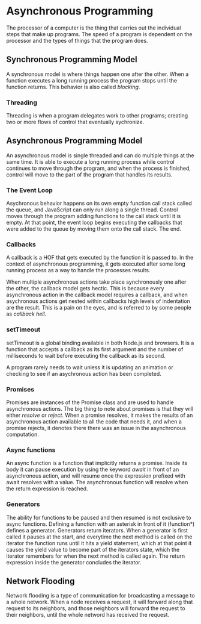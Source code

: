 # Asynchronous Programming

The processor of a computer is the thing that carries out the individual steps that make up programs. The speed of a program is dependent on the processor and the types of things that the
program does.

## Synchronous Programming Model

A synchronous model is where things happen one after the other. When a function executes a long running process the program stops until the function returns. This behavior is also called *blocking*.

### Threading

Threading is when a program delegates work to other programs; creating two or more flows of control that eventually sychronize.

## Asynchronous Programming Model

An asynchronous model is single threaded and can do multiple things at the same time. It is able to execute a long running process while control continues to move through the program, and when the process is finished, control will move to the part of the program that handles its results.

### The Event Loop

Asychronous behavior happens on its own empty function call stack called the queue, and JavaScript can only run along a single thread. Control moves through the program adding functions to the call stack until it is empty. At that point, the event loop begins executing the callbacks that were added to the queue by moving them onto the call stack. The end.

### Callbacks

A callback is a HOF that gets executed by the function it is passed to. In the context of asynchronous programming, it gets executed after some long running process as a way to handle the processes results.

When multiple asynchronous actions take place synchronously one after the other, the callback model gets hectic. This is because every asynchronous action in the callback model requires a callback, and when asychronous actions get nested within callbacks high levels of indentation are the result. This is a pain on the eyes, and is referred to by some people as *callback hell*.

### setTimeout

setTimeout is a global binding available in both Node.js and browsers. It is a function that  accepts a callback as its first argument and the number of milliseconds to wait before executing the callback as its second.

A program rarely needs to wait unless it is updating an animation or checking to see if an asychronous action has been completed.

### Promises

Promises are instances of the Promise class and are used to handle asynchronous actions. The big thing to note about promises is that they will either *resolve* or *reject*. When a promise resolves, it makes the results of an asynchronous action available to all the code that needs it, and when a promise rejects, it denotes there there was an issue in the asynchronous computation.

### Async functions

An async function is a function that implicitly returns a promise. Inside its body it can pause execution by using the keyword *await* in front of an asynchronous action, and will resume once the expression prefixed with await resolves with a value. The asynchronous function will resolve when the return expression is reached.

### Generators

The ability for functions to be paused and then resumed is not exclusive to async functions. Defining a function with an asterisk in front of it (function*) defines a generator. Generators return iterators. When a generator is first called it pauses at the start, and everytime the next method is called on the iterator the function runs until it hits a yield statement, which at that point it causes the yield value to become part of the iterators state, which the iterator remembers for when the next method is called again. The return expression inside the generator concludes the iterator.

## Network Flooding

Network flooding is a type of communication for broadcasting a message to a whole network. When a node receives a request, it will forward along that request to its neighbors, and those neighbors will forward the request to their neighbors, until the whole netword has received the request.